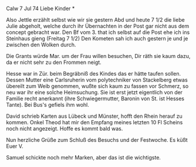  Calw 7 Jul 74
Liebe Kinder <Fried>*

Also Jettle erzählt selbst wie wir sie gestern Abd und heute 7 1/2 die liebe Julie abgeholt, welche durch ihr Übernachten in der Post gar nicht aus dem concept gebracht war. Den Bf vom 3. that ich selbst auf die Post ehe ich ins Steinhaus gieng (Freitag 7 1/2) Den Kometen sah ich auch gestern je und je zwischen den Wolken durch.

Die Grants würde Mar. um der Frau willen besuchen, Dir räth sie kaum dazu, da er nicht sehr zu den Frommen neigt.

Hesse war in Zür. beim Begräbniß des Kindes das er hätte taufen sollen. Dessen Mutter eine Carlsruherin vom polytechniker von Stackelberg etwas übereilt zum Weib genommen, wußte sich kaum zu fassen vor Schmerz, so neu war ihr eine solche Heimsuchung. Sie ist erst jetzt eigentlich von der Familie recht anerkannt (ihre Schwiegermutter, Baronin von St. ist Hesses Tante). Bei Bus's gefiels ihm wohl.

David schrieb Karten aus Lübeck und Münster, hofft den Rhein herauf zu kommen. Onkel Theod hat mir den Empfang meines letzten 10 Fl Scheins noch nicht angezeigt. Hoffe es kommt bald was.

Nun herzliche Grüße zum Schluß des Besuchs und der Festwoche. Es küßt  Euer V.

Samuel schickte noch mehr Marken, aber das ist die wichtigste. 